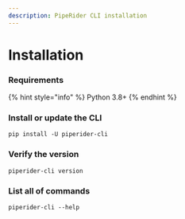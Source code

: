 ```yaml
---
description: PipeRider CLI installation
---
```


# Installation

### Requirements

{% hint style="info" %}
Python 3.8+
{% endhint %}

### Install or update the CLI

```shell
pip install -U piperider-cli
```

### Verify the version

```shell
piperider-cli version
```

### List all of commands

```shell
piperider-cli --help
```
